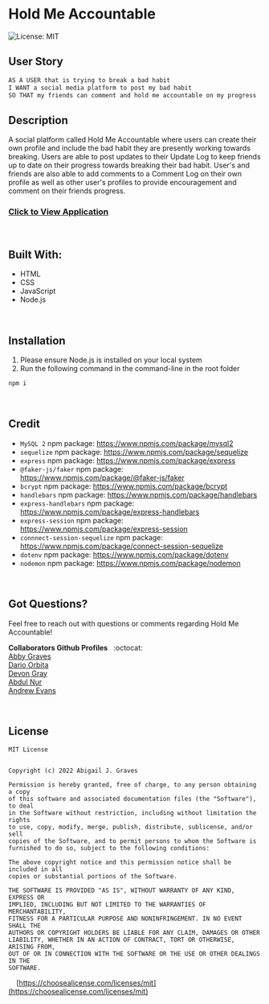 # Hold Me Accountable

![License: MIT](https://img.shields.io/badge/License-MIT-20A7FF.svg)

## **User Story**
```md
AS A USER that is trying to break a bad habit
I WANT a social media platform to post my bad habit
SO THAT my friends can comment and hold me accountable on my progress
```

## **Description**
A social platform called Hold Me Accountable where users can create their own profile and include the bad habit they are presently working towards breaking. Users are able to post updates to their Update Log to keep friends up to date on their progress towards breaking their bad habit. User's and friends are also able to add comments to a Comment Log on their own profile as well as other user's profiles to provide encouragement and comment on their friends progress.

### [Click to View Application](https://afternoon-depths-64455.herokuapp.com/)

<br/>

<img src=""/>

<br/>

## **Built With:**
  + HTML
  + CSS
  + JavaScript
  + Node.js

<br/>

## **Installation** 
1. Please ensure Node.js is installed on your local system
2. Run the following command in the command-line in the root folder 

```md
npm i
```

<br/>

## **Credit**
  + `MySQL 2` npm package: https://www.npmjs.com/package/mysql2
  + `sequelize` npm package: https://www.npmjs.com/package/sequelize
  + `express` npm package: https://www.npmjs.com/package/express
  + `@faker-js/faker` npm package: https://www.npmjs.com/package/@faker-js/faker
  + `bcrypt` npm package: https://www.npmjs.com/package/bcrypt
  + `handlebars` npm package: https://www.npmjs.com/package/handlebars
  + `express-handlebars` npm package: https://www.npmjs.com/package/express-handlebars
  + `express-session` npm package: https://www.npmjs.com/package/express-session
  + `connnect-session-sequelize` npm package: https://www.npmjs.com/package/connect-session-sequelize
  + `dotenv` npm package: https://www.npmjs.com/package/dotenv
  + `nodemon` npm package: https://www.npmjs.com/package/nodemon

<br/>

## **Got Questions?**
Feel free to reach out with questions or comments regarding Hold Me Accountable! 

**Collaborators Github Profiles** &nbsp; :octocat:
<br/>
[Abby Graves](https://github.com/abbygraves)<br/>
[Dario Orbita](https://github.com/DarioOrbita)<br/>
[Devon Gray](https://github.com/graydevon)<br/>
[Abdul Nur](https://github.com/KDPG13)<br/>
[Andrew Evans](https://github.com/SpookyAura7)

<br/>

## **License**
```
MIT License


Copyright (c) 2022 Abigail J. Graves

Permission is hereby granted, free of charge, to any person obtaining a copy
of this software and associated documentation files (the "Software"), to deal
in the Software without restriction, including without limitation the rights
to use, copy, modify, merge, publish, distribute, sublicense, and/or sell
copies of the Software, and to permit persons to whom the Software is
furnished to do so, subject to the following conditions:

The above copyright notice and this permission notice shall be included in all
copies or substantial portions of the Software.

THE SOFTWARE IS PROVIDED "AS IS", WITHOUT WARRANTY OF ANY KIND, EXPRESS OR
IMPLIED, INCLUDING BUT NOT LIMITED TO THE WARRANTIES OF MERCHANTABILITY,
FITNESS FOR A PARTICULAR PURPOSE AND NONINFRINGEMENT. IN NO EVENT SHALL THE
AUTHORS OR COPYRIGHT HOLDERS BE LIABLE FOR ANY CLAIM, DAMAGES OR OTHER
LIABILITY, WHETHER IN AN ACTION OF CONTRACT, TORT OR OTHERWISE, ARISING FROM,
OUT OF OR IN CONNECTION WITH THE SOFTWARE OR THE USE OR OTHER DEALINGS IN THE
SOFTWARE.
```

&nbsp;&nbsp;&nbsp; [https://choosealicense.com/licenses/mit](https://choosealicense.com/licenses/mit)